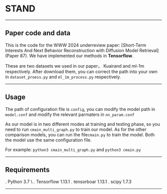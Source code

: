# STAND
---
## Paper code and data

This is the code for the WWW 2024 underreview paper: [Short-Term Interests And Next Behavior Reconstruction with Diffusion Model Retrieval](Paper 87). We have implemented our methods in **Tensorflow**.

These are two datasets we used in our paper， Kuairand and ml-1m respectively. After download them, you can correct the path into your own in `dataset_proess.py` and `ml_1m_process.py` respectively.


---

## Usage
The path of configuration file is `config`, you can modify the model path in `model.conf` and modify the relevant parmaters in `nn_param.conf`

As our model is in two different modes at training and testing phase, so you need to run `cmain_multi_graph.py` to train our model. As for the other comparison models, you can run the file`cmain.py` to train the model. Both the model use the same configuration file.

For example: `python3 cmain_multi_graph.py` and `python3 cmain.py`


---
## Requirements

. Python 3.7 \\
. Tensorflow 1.13.1
. tensorboar 1.13.1
. scipy 1.7.3

---



